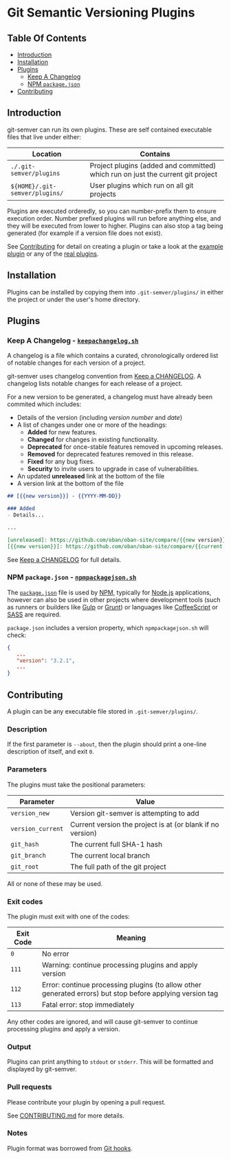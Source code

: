 # Git Semantic Versioning Plugins

## Table Of Contents

- [Introduction](#introduction)
- [Installation](#installation)
- [Plugins](#plugins)
  - [Keep A Changelog](#keep-a-changelog---keepachangelogsh)
  - [NPM `package.json`](#npm-packagejson---npmpackagejsonsh)
- [Contributing](#contributing)

## Introduction

git-semver can run its own plugins. These are self contained executable files that live under either:


Location                        | Contains
------------------------------- | ------------------------
`./.git-semver/plugins`         | Project plugins (added and committed) which run on just the current git project
`${HOME}/.git-semver/plugins/`  | User plugins which run on all git projects                

Plugins are executed orderedly, so you can number-prefix them to ensure execution order. Number prefixed plugins will run before anything else, and they will be executed from lower to higher. Plugins can also stop a tag being generated (for example if a version file does not exist).

See [Contributing](#contributing) for detail on creating a plugin or take a look at the [example plugin] or any of the [real plugins](#plugins).

## Installation

Plugins can be installed by copying them into `.git-semver/plugins/` in either the project or under the user's home directory.

## Plugins

### Keep A Changelog - [`keepachangelog.sh`]

A changelog is a file which contains a curated, chronologically ordered list of notable changes for each version of a project.

git-semver uses changelog convention from [Keep a CHANGELOG](http://keepachangelog.com). A changelog lists notable changes for each release of a project.

For a new version to be generated, a changelog must have already been commited which includes:

- Details of the version (including _version number_ and _date_)
- A list of changes under one or more of the headings:
  - **Added** for new features.
  - **Changed** for changes in existing functionality.
  - **Deprecated** for once-stable features removed in upcoming releases.
  - **Removed** for deprecated features removed in this release.
  - **Fixed** for any bug fixes.
  - **Security** to invite users to upgrade in case of vulnerabilities.
- An updated **unreleased** link at the bottom of the file
- A version link at the bottom of the file

``` markdown
## [{{new version}}] - {{YYYY-MM-DD}}

### Added
- Details...

...

[unreleased]: https://github.com/oban/oban-site/compare/{{new version}}...HEAD
[{{new version}}]: https://github.com/oban/oban-site/compare/{{current version}}...{{version}}
```

See [Keep a CHANGELOG] for full details.

### NPM `package.json` - [`npmpackagejson.sh`]

The [`package.json`] file is used by [NPM], typically for [Node.js] applications, however can also be used in other projects where development tools (such as runners or builders like [Gulp] or [Grunt]) or languages like [CoffeeScript] or [SASS] are required.

`package.json` includes a version property, which `npmpackagejson.sh` will check:

``` json
{
   ...
   "version": "3.2.1",
   ...
}
```

## Contributing

A plugin can be any executable file stored in `.git-semver/plugins/`.

### Description

If the first parameter is `--about`, then the plugin should print a one-line description of itself, and exit `0`.

### Parameters

The plugins must take the positional parameters:

Parameter             | Value
--------------------- | -------------------------
`version_new`         | Version git-semver is attempting to add
`version_current`     | Current version the project is at (or blank if no version)
`git_hash`            | The current full SHA-1 hash
`git_branch`          | The current local branch
`git_root`            | The full path of the git project

All or none of these may be used.

### Exit codes

The plugin must exit with one of the codes:

Exit Code   | Meaning
---------   | -------
`0`         | No error
`111`       | Warning: continue processing plugins and apply version
`112`       | Error: continue processing plugins (to allow other generated errors) but stop before applying version tag
`113`       | Fatal error: stop immediately

Any other codes are ignored, and will cause git-semver to continue processing plugins and apply a version.

### Output

Plugins can print anything to `stdout` or `stderr`. This will be formatted and displayed by git-semver.

### Pull requests

Please contribute your plugin by opening a pull request. 

See [CONTRIBUTING.md] for more details.

### Notes

Plugin format was borrowed from [Git hooks][Git hooks].

[CONTRIBUTING.md]:      CONTRIBUTING.md
[CoffeeScript]:         http://coffeescript.org
[example plugin]:       plugins/example.sh
[Git hooks]:            https://github.com/icefox/git-hooks
[Grunt]:                http://gruntjs.com
[Gulp]:                 http://gulpjs.com
[Keep a CHANGELOG]:     http://keepachangelog.com
[`keepachangelog.sh`]:  plugins/keepachangelog.sh
[`npmpackagejson.sh`]:  plugins/nopmpackagejson.sh
[Node.js]:              https://nodejs.org
[NPM]:                  https://www.npmjs.com
[`package.json`]:       http://browsenpm.org/package.json
[SASS]:                 http://sass-lang.com

